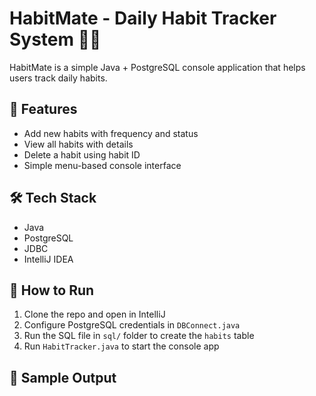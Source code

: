 # HabitMate - Daily Habit Tracker System 🧘‍♀️

HabitMate is a simple Java + PostgreSQL console application that helps users track daily habits.

## 📌 Features
- Add new habits with frequency and status
- View all habits with details
- Delete a habit using habit ID
- Simple menu-based console interface

## 🛠️ Tech Stack
- Java
- PostgreSQL
- JDBC
- IntelliJ IDEA

## 🔗 How to Run
1. Clone the repo and open in IntelliJ
2. Configure PostgreSQL credentials in `DBConnect.java`
3. Run the SQL file in `sql/` folder to create the `habits` table
4. Run `HabitTracker.java` to start the console app

## 📸 Sample Output
